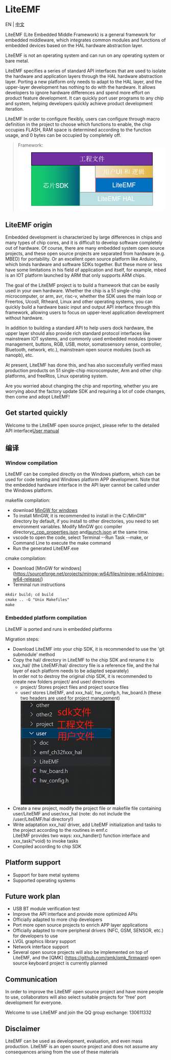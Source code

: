 # LiteEMF

EN | [中文](./README.md)

LiteEMF (Lite Embedded Middle Framework) is a general framework for embedded middleware, which integrates common modules and functions of embedded devices based on the HAL hardware abstraction layer.

LiteEMF is not an operating system and can run on any operating system or bare metal. 

LiteEMF specifies a series of standard API interfaces that are used to isolate the hardware and application layers through the HAL hardware abstraction layer. Porting a new platform only needs to adapt to the HAL layer, and the upper-layer development has nothing to do with the hardware. It allows developers to ignore hardware differences and spend more effort on product feature development. It can quickly port user programs to any chip and system, helping developers quickly achieve product development iteration.

LiteEMF In order to configure flexibly, users can configure through macro definition in the project to choose which functions to enable, the chip occupies FLASH, RAM space is determined according to the function usage, and 0 bytes can be occupied by completely off. 


> Framework:  
![这是图片](/doc/LiteEMF框架.jpg "LiteEMF")				

## LiteEMF origin

Embedded development is characterized by large differences in chips and many types of chip cores, and it is difficult to develop software completely out of hardware. Of course, there are many embedded system open source projects, and these open source projects are separated from hardware (e.g. MBED) for portability. Or an excellent open source platform like Arduino, which binds hardware and software SDKs together. But these more or less have some limitations in his field of application and itself, for example, mbed is an IOT platform launched by ARM that only supports ARM chips.

The goal of the LiteEMF project is to build a framework that can be easily used in your own hardware. Whether the chip is a 51 single-chip microcomputer, or arm, avr, risc-v, whether the SDK uses the main loop or Freertos, UcosII, Rtheard, Linux and other operating systems, you can quickly build a hardware basic input and output API interface through this framework, allowing users to focus on upper-level application development without hardware.

In addition to building a standard API to help users dock hardware, the upper layer should also provide rich standard protocol interfaces like mainstream IOT systems, and commonly used embedded modules (power management, buttons, RGB, USB, motor, somatosensory sense, controller, Bluetooth, network, etc.), mainstream open source modules (such as nanopb), etc. 

At present, LiteEMF has done this, and has also successfully verified mass production products on 51 single-chip microcomputer, Arm and other chip platforms, and freeRtos, Linux operating system. 

Are you worried about changing the chip and reporting, whether you are worrying about the factory update SDK and requiring a lot of code changes, then come and adopt LiteEMF!

## Get started quickly

Welcome to the LiteEMF open source project, please refer to the detailed API interface[User manual](./%E7%94%A8%E6%88%B7%E6%89%8B%E5%86%8C.md)

## 编译

### Window compilation
LiteEMF can be compiled directly on the Windows platform, which can be used for code testing and Windows platform APP development. Note that the embedded hardware interface in the API layer cannot be called under the Windows platform. 

makefile compilation:
* download [MinGW for windows](https://sourceforge.net/projects/mingw-w64/files/mingw-w64/mingw-w64-release/)
* To install MinGW, it is recommended to install in the C:/MinGW" directory by default, if you install to other directories, you need to set environment variables. Modify MinGW gcc compiler directory[c_cpp_properties.json](.vscode/c_cpp_properties.json) and[launch.json](.vscode/launch.json) at the same time.
* vscode to open the code, select Terminal --Run Task --make, or Command Line to execute the make command
* Run the generated LiteEMF.exe

cmake compilation:
* Download [MinGW for windows] (https://sourceforge.net/projects/mingw-w64/files/mingw-w64/mingw-w64-release/)
* Terminal run instructions
```
mkdir build; cd build
cmake .. -G "Unix Makefiles"
make
```

### Embedded platform compilation
LiteEMF is ported and runs in embedded platforms

Migration steps:

* Download LiteEMF into your chip SDK, it is recommended to use the 'git submodule' method
* Copy the hal/ directory in LiteEMF to the chip SDK and rename it to xxx_hal/ (the LiteEMF/hal/ directory file is a reference file, and the hal layer of each platform needs to be adapted separately)  
In order not to destroy the original chip SDK, it is recommended to create new folders project/ and user/ directories
  * project/ Stores project files and project source files
  * user/ stores LiteEMF, and xxx_hal/, hw_confg.h, hw_board.h (these two headers are used for project management)  
![Recommended file directory](/doc/user文件目录.png)
* Create a new project, modify the project file or makefile file containing user/LiteEMF and user/xxx_hal (note: do not include the /user/LiteEMF/hal directory!)
* Write adaptation xxx_hal/ driver, add LiteEMF initialization and tasks to the project according to the routines in emf.c  
LiteEMF provides two ways: xxx_handler() function interface and xxx_task(*void) to invoke tasks
* Compiled according to chip SDK

## Platform support

* Support for bare metal systems
* Supported operating systems

## Future work plan

* USB BT module verification test
* Improve the API interface and provide more optimized APIs
* Officially adapted to more chip developers
* Port more open source projects to enrich APP layer applications
* Officially adapted to more peripheral drivers (NFC, GSM, SENSOR, etc.) for developers to use
* LVGL graphics library support
* Network interface support
* Several open source projects will also be implemented on top of LiteEMF, and the [QMK] (https://github.com/qmk/qmk_firmware) open source keyboard project is currently planned

## Communication

In order to improve the LiteEMF open source project and have more people to use, collaborators will also select suitable projects for 'free' port development for everyone. 

Welcome to use LiteEMF and join the QQ group exchange: 130611332

## Disclaimer

LiteEMF can be used as development, evaluation, and even mass production. LiteEMF is an open source project and does not assume any consequences arising from the use of these materials

